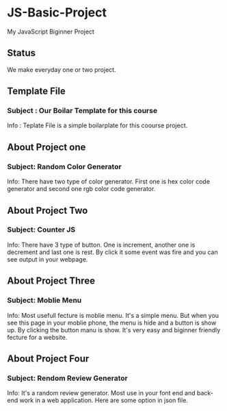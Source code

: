 # JS-Basic-Project
My JavaScript Biginner Project

## Status
We make everyday one or two project.

## Template File
### Subject : Our Boilar Template for this course
Info : Teplate File is a simple boilarplate for this coourse project. 

## About Project one
### Subject: Random Color Generator
Info: There have two type of color generator. First one is hex color code generator and second one rgb color code generator.

## About Project Two
### Subject: Counter JS
Info: There have 3 type of button. One is increment, another one is decrement and last one is rest. By click it some event was fire and you can see output in your webpage.

## About Project Three
### Subject: Moblie Menu
Info: Most usefull fecture is moblie menu. It's a simple menu. But when you see this page in your moblie phone, the menu is hide and a button is show up. By clicking the button manu is show. It's very easy and biginner friendly fecture for a website.

## About Project Four
### Subject: Rendom Review Generator
Info: It's a random review generator. Most use in your font end and back-end work in a web application. Here are some option in json file.